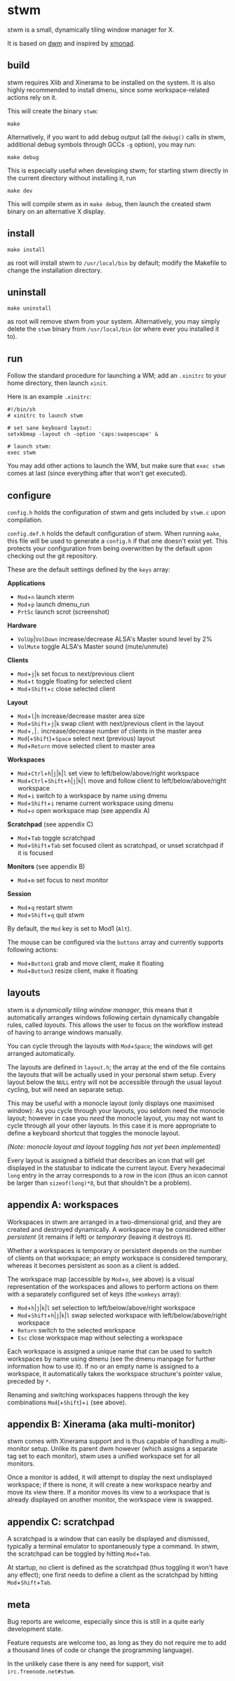 stwm
====

stwm is a small, dynamically tiling window manager for X.

It is based on [dwm](http://dwm.suckless.org/) and inspired by
[xmonad](http://xmonad.org/).


build
-----

stwm requires Xlib and Xinerama to be installed on the system. It is also highly
recommended to install dmenu, since some workspace-related actions rely on it.

This will create the binary <code>stwm</code>:

	make

Alternatively, if you want to add debug output (all the <code>debug()</code>
calls in stwm, additional debug symbols through GCCs <code>-g</code> option),
you may run:

	make debug

This is especially useful when developing stwm; for starting stwm directly in
the current directory without installing it, run

	make dev

This will compile stwm as in <code>make debug</code>, then launch the created
stwm binary on an alternative X display.


install
-------

	make install

as root will install stwm to <code>/usr/local/bin</code> by default; modify the
Makefile to change the installation directory.


uninstall
---------

	make uninstall

as root will remove stwm from your system. Alternatively, you may simply delete
the <code>stwm</code> binary from <code>/usr/local/bin</code> (or where ever you
installed it to).


run
---

Follow the standard procedure for launching a WM; add an <code>.xinitrc</code>
to your home directory, then launch <code>xinit</code>.

Here is an example <code>.xinitrc</code>:

	#!/bin/sh
	# xinitrc to launch stwm
	
	# set sane keyboard layout:
	setxkbmap -layout ch -option 'caps:swapescape' &
	
	# launch stwm:
	exec stwm

You may add other actions to launch the WM, but make sure that
<code>exec stwm</code> comes at last (since everything after that won't get
executed).


configure
---------

<code>config.h</code> holds the configuration of stwm and gets included by
<code>stwm.c</code> upon compilation.

<code>config.def.h</code> holds the default configuration of stwm. When running
<code>make</code>, this file will be used to generate a <code>config.h</code> if
that one doesn't exist yet. This protects your configuration from being
overwritten by the default upon checking out the git repository.

These are the default settings defined by the <code>keys</code> array:

**Applications**

* <code>Mod</code>+<code>n</code>
  launch xterm
* <code>Mod</code>+<code>p</code>
  launch dmenu\_run
* <code>PrtSc</code>
  launch scrot (screenshot)

**Hardware**

* <code>VolUp</code>|<code>VolDown</code>
  increase/decrease ALSA's Master sound level by 2%
* <code>VolMute</code>
  toggle ALSA's Master sound (mute/unmute)

**Clients**

* <code>Mod</code>+<code>j</code>|<code>k</code>
  set focus to next/previous client
* <code>Mod</code>+<code>t</code>
  toggle floating for selected client
* <code>Mod</code>+<code>Shift</code>+<code>c</code>
  close selected client

**Layout**

* <code>Mod</code>+<code>l</code>|<code>h</code>
  increase/decrease master area size
* <code>Mod</code>+<code>Shift</code>+<code>j</code>|<code>k</code>
  swap client with next/previous client in the layout
* <code>Mod</code>+<code>,</code>|<code>.</code>
  increase/decrease number of clients in the master area
* <code>Mod</code>(+<code>Shift</code>)+<code>Space</code>
  select next (previous) layout
* <code>Mod</code>+<code>Return</code>
  move selected client to master area

**Workspaces**

* <code>Mod</code>+<code>Ctrl</code>+<code>h</code>|<code>j</code>|<code>k</code>|<code>l</code>
  set view to left/below/above/right workspace
* <code>Mod</code>+<code>Ctrl</code>+<code>Shift</code>+<code>h</code>|<code>j</code>|<code>k</code>|<code>l</code>
  move and follow client to left/below/above/right workspace
* <code>Mod</code>+<code>i</code>
  switch to a workspace by name using dmenu
* <code>Mod</code>+<code>Shift</code>+<code>i</code>
  rename current workspace using dmenu
* <code>Mod</code>+<code>o</code>
  open workspace map (see appendix A)

**Scratchpad** (see appendix C)

* <code>Mod</code>+<code>Tab</code>
  toggle scratchpad
* <code>Mod</code>+<code>Shift</code>+<code>Tab</code>
  set focused client as scratchpad, or unset scratchpad if it is focused

**Monitors** (see appendix B)

* <code>Mod</code>+<code>m</code>
  set focus to next monitor

**Session**

* <code>Mod</code>+<code>q</code>
  restart stwm
* <code>Mod</code>+<code>Shift</code>+<code>q</code>
  quit stwm

By default, the <code>Mod</code> key is set to Mod1 (<code>Alt</code>).

The mouse can be configured via the <code>buttons</code> array and currently
supports following actions:

* <code>Mod</code>+<code>Button1</code>
  grab and move client, make it floating
* <code>Mod</code>+<code>Button3</code>
  resize client, make it floating


layouts
-------

stwm is a *dynamically tiling window manager*, this means that it automatically
arranges windows following certain dynamically changable rules, called
*layouts*. This allows the user to focus on the workflow instead of having to
arrange windows manually.

You can cycle through the layouts with <code>Mod</code>+<code>Space</code>; the
windows will get arranged automatically.

The layouts are defined in <code>layout.h</code>; the array at the end of the
file contains the layouts that will be actually used in your personal stwm
setup. Every layout below the <code>NULL</code> entry will not be accessible
through the usual layout cycling, but will need an separate setup.

This may be useful with a monocle layout (only displays one maximised window):
As you cycle through your layouts, you seldom need the monocle layout; however
in case you *need* the monocle layout, you may not want to cycle through all
your other layouts. In this case it is more appropriate to define a keyboard
shortcut that toggles the monocle layout.

*(Note: monocle layout and layout toggling has not yet been implemented)*

Every layout is assigned a bitfield that describes an icon that will get
displayed in the statusbar to indicate the current layout. Every hexadecimal
<code>long</code> entry in the array corresponds to a row in the icon (thus an
icon cannot be larger than <code>sizeof(long)\*8</code>, but that shouldn't be a
problem).


appendix A: workspaces
----------------------

Workspaces in stwm are arranged in a two-dimensional grid, and they are created
and destroyed dynamically. A workspace may be considered either *persistent*
(it remains if left) or *temporary* (leaving it destroys it).

Whether a workspaces is temporary or persistent depends on the number of clients
on that workspace; an empty workspace is considered temporary, whereas it
becomes persistent as soon as a client is added.

The workspace map (accessible by <code>Mod</code>+<code>o</code>, see above) is
a visual representation of the workspaces and allows to perform actions on them
with a separately configured set of keys (the <code>wsmkeys</code> array):

* <code>Mod</code>+<code>h</code>|<code>j</code>|<code>k</code>|<code>l</code>
  set selection to left/below/above/right workspace
* <code>Mod</code>+<code>Shift</code>+<code>h</code>|<code>j</code>|<code>k</code>|<code>l</code>
  swap selected workspace with left/below/above/right workspace
* <code>Return</code>
  switch to the selected workspace
* <code>Esc</code>
  close workspace map without selecting a workspace

Each workspace is assigned a unique name that can be used to switch workspaces
by name using dmenu (see the dmenu manpage for further information how to use
it). If no or an empty name is assigned to a workspace, it automatically
takes the workspace structure's pointer value, preceded by <code>\*</code>.

Renaming and switching workspaces happens through the key combinations
<code>Mod</code>(+<code>Shift</code>)+<code>i</code> (see above).


appendix B: Xinerama (aka multi-monitor)
----------------------------------------

stwm comes with Xinerama support and is thus capable of handling a multi-monitor
setup. Unlike its parent dwm however (which assigns a separate tag set to each
monitor), stwm uses a unified workspace set for all monitors.

Once a monitor is added, it will attempt to display the next undisplayed
workspace; if there is none, it will create a new workspace nearby and move its
view there. If a monitor moves its view to a workspace that is already displayed
on another monitor, the workspace view is swapped.


appendix C: scratchpad
----------------------

A scratchpad is a window that can easily be displayed and dismissed, typically a
terminal emulator to spontaneously type a command. In stwm, the scratchpad can
be toggled by hitting <code>Mod</code>+<code>Tab</code>.

At startup, no client is defined as the scratchpad (thus toggling it won't have
any effect); one first needs to define a client as the scratchpad by hitting
<code>Mod</code>+<code>Shift</code>+<code>Tab</code>.


meta
----

Bug reports are welcome, especially since this is still in a quite early
development state.

Feature requests are welcome too, as long as they do not require me to add a
thousand lines of code or change the programming language).

In the unlikely case there is any need for support, visit
<code>irc.freenode.net#stwm</code>.

